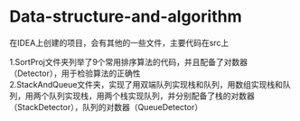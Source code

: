 # Data-structure-and-algorithm

在IDEA上创建的项目，会有其他的一些文件，主要代码在src上

1.SortProj文件夹列举了9个常用排序算法的代码，并且配备了对数器（Detector），用于检验算法的正确性  
2.StackAndQueue文件夹，实现了用双端队列实现栈和队列，用数组实现栈和队列，用两个队列实现栈，用两个栈实现队列，并分别配备了栈的对数器（StackDetector），队列的对数器（QueueDetector）
